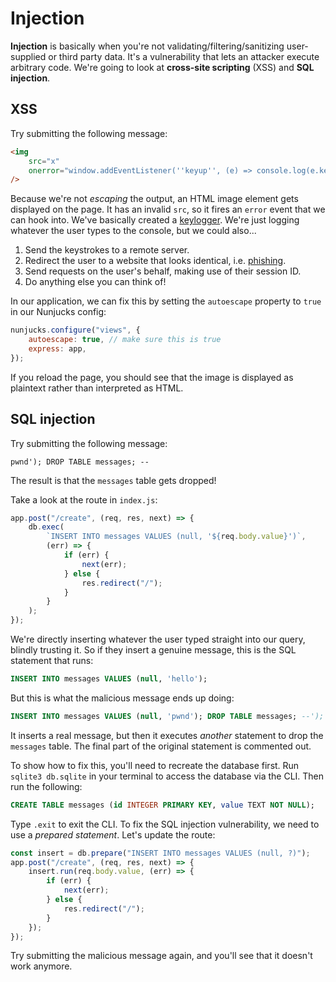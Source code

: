 # Injection

**Injection** is basically when you're not validating/filtering/sanitizing user-supplied or third party data. It's a vulnerability that lets an attacker execute arbitrary code. We're going to look at **cross-site scripting** (XSS) and **SQL injection**.

## XSS

Try submitting the following message:

```html
<img
	src="x"
	onerror="window.addEventListener(''keyup'', (e) => console.log(e.key))"
/>
```

Because we're not _escaping_ the output, an HTML image element gets displayed on the page. It has an invalid `src`, so it fires an `error` event that we can hook into. We've basically created a [keylogger](https://en.wikipedia.org/wiki/Keystroke_logging). We're just logging whatever the user types to the console, but we could also...

1. Send the keystrokes to a remote server.
2. Redirect the user to a website that looks identical, i.e. [phishing](https://en.wikipedia.org/wiki/Phishing).
3. Send requests on the user's behalf, making use of their session ID.
4. Do anything else you can think of!

In our application, we can fix this by setting the `autoescape` property to `true` in our Nunjucks config:

```js
nunjucks.configure("views", {
	autoescape: true, // make sure this is true
	express: app,
});
```

If you reload the page, you should see that the image is displayed as plaintext rather than interpreted as HTML.

## SQL injection

Try submitting the following message:

```
pwnd'); DROP TABLE messages; --
```

The result is that the `messages` table gets dropped!

Take a look at the route in `index.js`:

```js
app.post("/create", (req, res, next) => {
	db.exec(
		`INSERT INTO messages VALUES (null, '${req.body.value}')`,
		(err) => {
			if (err) {
				next(err);
			} else {
				res.redirect("/");
			}
		}
	);
});
```

We're directly inserting whatever the user typed straight into our query, blindly trusting it. So if they insert a genuine message, this is the SQL statement that runs:

```sql
INSERT INTO messages VALUES (null, 'hello');
```

But this is what the malicious message ends up doing:

```sql
INSERT INTO messages VALUES (null, 'pwnd'); DROP TABLE messages; --');
```

It inserts a real message, but then it executes _another_ statement to drop the `messages` table. The final part of the original statement is commented out.

To show how to fix this, you'll need to recreate the database first. Run `sqlite3 db.sqlite` in your terminal to access the database via the CLI. Then run the following:

```sql
CREATE TABLE messages (id INTEGER PRIMARY KEY, value TEXT NOT NULL);
```

Type `.exit` to exit the CLI. To fix the SQL injection vulnerability, we need to use a _prepared statement_. Let's update the route:

```js
const insert = db.prepare("INSERT INTO messages VALUES (null, ?)");
app.post("/create", (req, res, next) => {
	insert.run(req.body.value, (err) => {
		if (err) {
			next(err);
		} else {
			res.redirect("/");
		}
	});
});
```

Try submitting the malicious message again, and you'll see that it doesn't work anymore.
